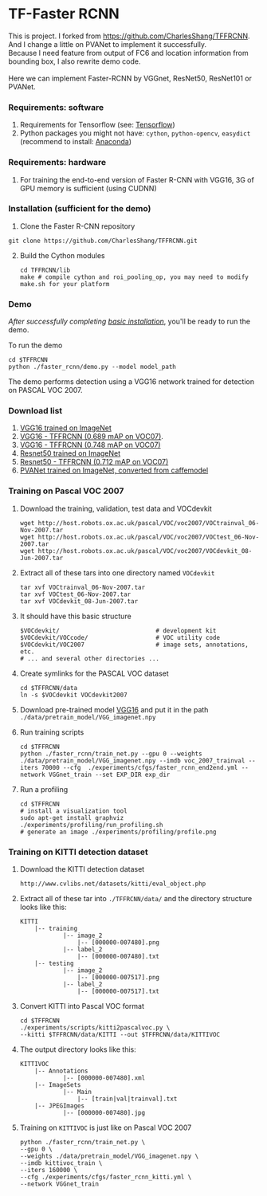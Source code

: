 # TF-Faster RCNN
This is project. I forked from https://github.com/CharlesShang/TFFRCNN.
</br> And I change a little on PVANet to implement it successfully.
</br> Because I need feature from output of FC6 and location information from bounding box, I also rewrite demo code.
</br>
</br> Here we can implement Faster-RCNN by VGGnet, ResNet50, ResNet101 or PVANet.

### Requirements: software
1. Requirements for Tensorflow (see: [Tensorflow](https://www.tensorflow.org/))
2. Python packages you might not have: `cython`, `python-opencv`, `easydict` (recommend to install: [Anaconda](https://www.continuum.io/downloads))

### Requirements: hardware
1. For training the end-to-end version of Faster R-CNN with VGG16, 3G of GPU memory is sufficient (using CUDNN)

### Installation (sufficient for the demo)

1. Clone the Faster R-CNN repository
  ```Shell
  git clone https://github.com/CharlesShang/TFFRCNN.git
  ```

2. Build the Cython modules
    ```Shell
    cd TFFRCNN/lib
    make # compile cython and roi_pooling_op, you may need to modify make.sh for your platform
    ```

### Demo

*After successfully completing [basic installation](#installation-sufficient-for-the-demo)*, you'll be ready to run the demo.

To run the demo
```Shell
cd $TFFRCNN
python ./faster_rcnn/demo.py --model model_path
```
The demo performs detection using a VGG16 network trained for detection on PASCAL VOC 2007.

### Download list
1. [VGG16 trained on ImageNet](https://drive.google.com/open?id=0ByuDEGFYmWsbNVF5eExySUtMZmM)
2. [VGG16 - TFFRCNN (0.689 mAP on VOC07)](https://drive.google.com/file/d/0B_xFdh9onPagX0JWRlR0cTZ5OGc/view?usp=sharing).
3. [VGG16 - TFFRCNN (0.748 mAP on VOC07)](https://drive.google.com/file/d/0B_xFdh9onPagVmt5VHlCU25vUEE/view?usp=sharing)
4. [Resnet50 trained on ImageNet](https://drive.google.com/file/d/0B_xFdh9onPagSWU1ZTAxUTZkZTQ/view?usp=sharing)
5. [Resnet50 - TFFRCNN (0.712 mAP on VOC07)](https://drive.google.com/file/d/0B_xFdh9onPagbXk1b0FIeDRJaU0/view?usp=sharing)
6. [PVANet trained on ImageNet, converted from caffemodel](https://drive.google.com/open?id=0B_xFdh9onPagQnJBdWl3VGQxam8)

### Training on Pascal VOC 2007

1. Download the training, validation, test data and VOCdevkit

    ```Shell
    wget http://host.robots.ox.ac.uk/pascal/VOC/voc2007/VOCtrainval_06-Nov-2007.tar
    wget http://host.robots.ox.ac.uk/pascal/VOC/voc2007/VOCtest_06-Nov-2007.tar
    wget http://host.robots.ox.ac.uk/pascal/VOC/voc2007/VOCdevkit_08-Jun-2007.tar
    ```

2. Extract all of these tars into one directory named `VOCdevkit`

    ```Shell
    tar xvf VOCtrainval_06-Nov-2007.tar
    tar xvf VOCtest_06-Nov-2007.tar
    tar xvf VOCdevkit_08-Jun-2007.tar
    ```

3. It should have this basic structure

    ```Shell
    $VOCdevkit/                           # development kit
    $VOCdevkit/VOCcode/                   # VOC utility code
    $VOCdevkit/VOC2007                    # image sets, annotations, etc.
    # ... and several other directories ...
    ```

4. Create symlinks for the PASCAL VOC dataset

    ```Shell
    cd $TFFRCNN/data
    ln -s $VOCdevkit VOCdevkit2007
    ```

5. Download pre-trained model [VGG16](https://drive.google.com/open?id=0ByuDEGFYmWsbNVF5eExySUtMZmM) and put it in the path `./data/pretrain_model/VGG_imagenet.npy`

6. Run training scripts 

    ```Shell
    cd $TFFRCNN
    python ./faster_rcnn/train_net.py --gpu 0 --weights ./data/pretrain_model/VGG_imagenet.npy --imdb voc_2007_trainval --iters 70000 --cfg  ./experiments/cfgs/faster_rcnn_end2end.yml --network VGGnet_train --set EXP_DIR exp_dir
    ```

7. Run a profiling

    ```Shell
    cd $TFFRCNN
    # install a visualization tool
    sudo apt-get install graphviz  
    ./experiments/profiling/run_profiling.sh 
    # generate an image ./experiments/profiling/profile.png
    ```

### Training on KITTI detection dataset

1. Download the KITTI detection dataset

    ```
    http://www.cvlibs.net/datasets/kitti/eval_object.php
    ```

2. Extract all of these tar into `./TFFRCNN/data/` and the directory structure looks like this:
    
    ```
    KITTI
        |-- training
                |-- image_2
                    |-- [000000-007480].png
                |-- label_2
                    |-- [000000-007480].txt
        |-- testing
                |-- image_2
                    |-- [000000-007517].png
                |-- label_2
                    |-- [000000-007517].txt
    ```

3. Convert KITTI into Pascal VOC format
    
    ```Shell
    cd $TFFRCNN
    ./experiments/scripts/kitti2pascalvoc.py \
    --kitti $TFFRCNN/data/KITTI --out $TFFRCNN/data/KITTIVOC
    ```

4. The output directory looks like this:

    ```
    KITTIVOC
        |-- Annotations
                |-- [000000-007480].xml
        |-- ImageSets
                |-- Main
                    |-- [train|val|trainval].txt
        |-- JPEGImages
                |-- [000000-007480].jpg
    ```

5. Training on `KITTIVOC` is just like on Pascal VOC 2007

    ```Shell
    python ./faster_rcnn/train_net.py \
    --gpu 0 \
    --weights ./data/pretrain_model/VGG_imagenet.npy \
    --imdb kittivoc_train \
    --iters 160000 \
    --cfg ./experiments/cfgs/faster_rcnn_kitti.yml \
    --network VGGnet_train
    ```


